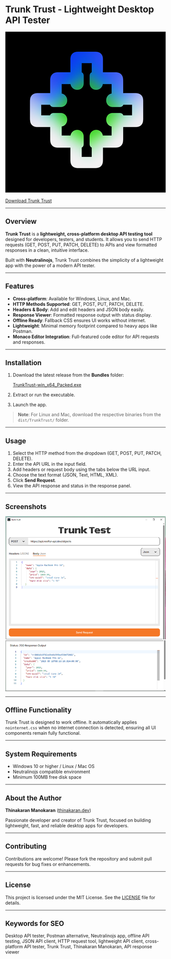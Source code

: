 # Trunk Trust - Lightweight Desktop API Tester

![Trunk Trust Logo](public/favicon512.png)

[Download Trunk Trust](dist/TrunkTrust/Bundles/TrunkTrust-win_x64_Packed.exe)

---

## Overview

**Trunk Trust** is a **lightweight, cross-platform desktop API testing tool** designed for developers, testers, and students. It allows you to send HTTP requests (GET, POST, PUT, PATCH, DELETE) to APIs and view formatted responses in a clean, intuitive interface.

Built with **Neutralinojs**, Trunk Trust combines the simplicity of a lightweight app with the power of a modern API tester.

---

## Features

* **Cross-platform**: Available for Windows, Linux, and Mac.
* **HTTP Methods Supported**: GET, POST, PUT, PATCH, DELETE.
* **Headers & Body**: Add and edit headers and JSON body easily.
* **Response Viewer**: Formatted response output with status display.
* **Offline Ready**: Fallback CSS ensures UI works without internet.
* **Lightweight**: Minimal memory footprint compared to heavy apps like Postman.
* **Monaco Editor Integration**: Full-featured code editor for API requests and responses.

---

## Installation

1. Download the latest release from the **Bundles** folder:

   [TrunkTrust-win\_x64\_Packed.exe](dist/TrunkTrust/Bundles/TrunkTrust-win_x64_Packed.exe)

2. Extract or run the executable.

3. Launch the app.

> **Note**: For Linux and Mac, download the respective binaries from the `dist/TrunkTrust/` folder.

---

## Usage

1. Select the HTTP method from the dropdown (GET, POST, PUT, PATCH, DELETE).
2. Enter the API URL in the input field.
3. Add headers or request body using the tabs below the URL input.
4. Choose the text format (JSON, Text, HTML, XML).
5. Click **Send Request**.
6. View the API response and status in the response panel.

---

## Screenshots

![Request Panel](/public/request.png)
![Response Panel](/public/response.png)

---

## Offline Functionality

Trunk Trust is designed to work offline. It automatically applies `nointernet.css` when no internet connection is detected, ensuring all UI components remain fully functional.

---

## System Requirements

* Windows 10 or higher / Linux / Mac OS
* Neutralinojs compatible environment
* Minimum 100MB free disk space

---

## About the Author

**Thinakaran Manokaran** ([thinakaran.dev](https://thinakaran.dev))

Passionate developer and creator of Trunk Trust, focused on building lightweight, fast, and reliable desktop apps for developers.

---

## Contributing

Contributions are welcome! Please fork the repository and submit pull requests for bug fixes or enhancements.

---

## License

This project is licensed under the MIT License. See the [LICENSE](LICENSE) file for details.

---

## Keywords for SEO

Desktop API tester, Postman alternative, Neutralinojs app, offline API testing, JSON API client, HTTP request tool, lightweight API client, cross-platform API tester, Trunk Trust, Thinakaran Manokaran, API response viewer
